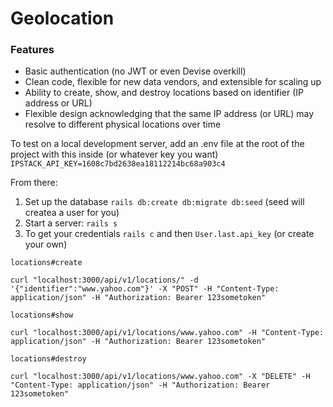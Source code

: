 # Geolocation

### Features
- Basic authentication (no JWT or even Devise overkill)
- Clean code, flexible for new data vendors, and extensible for scaling up
- Ability to create, show, and destroy locations based on identifier (IP address or URL)
- Flexible design acknowledging that the same IP address (or URL) may resolve to different physical locations over time
  
To test on a local development server, add an .env file at the root of the project with this inside (or whatever key you want) `IPSTACK_API_KEY=1608c7bd2638ea18112214bc68a903c4`

From there:

1) Set up the database `rails db:create db:migrate db:seed` (seed will createa a user for you)
2) Start a server: `rails s`
3) To get your credentials `rails c` and then `User.last.api_key` (or create your own)

`locations#create`
```shell
curl "localhost:3000/api/v1/locations/" -d '{"identifier":"www.yahoo.com"}' -X "POST" -H "Content-Type: application/json" -H "Authorization: Bearer 123sometoken"
```
`locations#show`
```shell
curl "localhost:3000/api/v1/locations/www.yahoo.com" -H "Content-Type: application/json" -H "Authorization: Bearer 123sometoken"
```
`locations#destroy`
```shell
curl "localhost:3000/api/v1/locations/www.yahoo.com" -X "DELETE" -H "Content-Type: application/json" -H "Authorization: Bearer 123sometoken"
```
